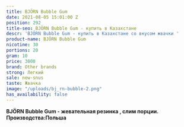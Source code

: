 ```yaml
---
title: BJÖRN Bubble Gum
date: 2021-08-05 15:01:00 Z
position: 292
title-seo: BJÖRN Bubble Gum - купить в Казахстане
descr: 'BJÖRN Bubble Gum - купить в Казахстане со вкусом жвачки '
product-name: BJÖRN Bubble Gum
nicotine: 30
portions: 20
gram: 10
price: 3000
brand: Other brands
strong: Легкий
sale: new-snus
taste: Жвачка
image: "/uploads/bj_rn-bubble-2.png"
has_availability: false
---
```


**BJÖRN Bubble Gum - жевательная резинка , слим порции. Производства:Польша**